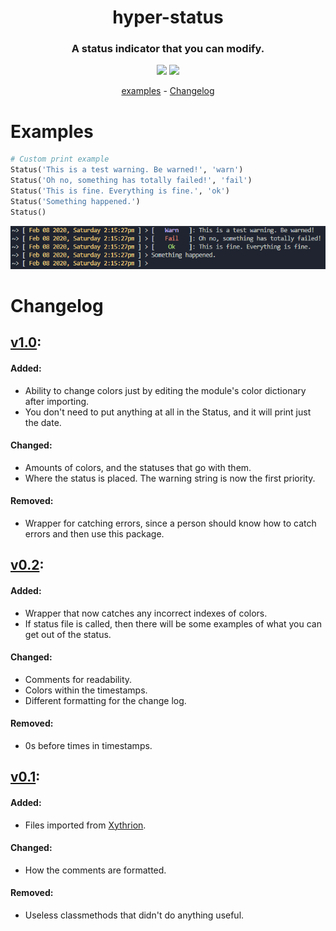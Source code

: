 <h1 align="center">hyper-status</h1>

<h3 align="center">A status indicator that you can modify.</h3>

<p align="center">
    <img src="https://img.shields.io/apm/l/vim-mode.svg"/>
    <img src="https://img.shields.io/badge/python-3.8.0-green.svg">
</p>

<p align="center">
    <a href="#examples">examples</a> -
    <a href="#changelog">Changelog</a>
</p>


# Examples
```python
# Custom print example
Status('This is a test warning. Be warned!', 'warn')
Status('Oh no, something has totally failed!', 'fail')
Status('This is fine. Everything is fine.', 'ok')
Status('Something happened.')
Status()
```
<p align="left">
    <img src="/images/custom.png"/>
</p>


# Changelog

## [v1.0](!https://github.com/Xithrius/Xythrion/releases/tag/v1.0):
#### Added:
- Ability to change colors just by editing the module's color dictionary after importing.
- You don't need to put anything at all in the Status, and it will print just the date.
#### Changed:
- Amounts of colors, and the statuses that go with them. 
- Where the status is placed. The warning string is now the first priority.
#### Removed:
- Wrapper for catching errors, since a person should know how to catch errors and then use this package.

## [v0.2](!https://github.com/Xithrius/Xythrion/releases/tag/v0.2):
#### Added:
- Wrapper that now catches any incorrect indexes of colors.
- If status file is called, then there will be some examples of what you can get out of the status.
#### Changed:
- Comments for readability.
- Colors within the timestamps. 
- Different formatting for the change log.
#### Removed:
- 0s before times in timestamps.

## [v0.1](!https://github.com/Xithrius/Xythrion/releases/tag/v0.1):
#### Added:
- Files imported from [Xythrion](!https://github.com/Xithrius/Xythrion).
#### Changed:
- How the comments are formatted.
#### Removed:
- Useless classmethods that didn't do anything useful.
